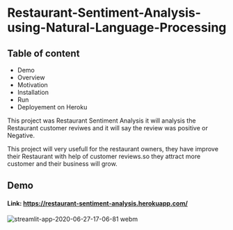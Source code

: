 # Restaurant-Sentiment-Analysis-using-Natural-Language-Processing

## Table of content
   - Demo
   - Overview
   - Motivation
   - Installation
   - Run
   - Deployement on Heroku

This project was Restaurant Sentiment Analysis it will analysis the  Restaurant customer reviwes and it will say the review was positive or Negative.

This project will very usefull for the restaurant owners, they have improve their Restaurant with help of customer reviews.so they attract more customer and 
their business will grow.
 
 ## Demo

 ####  Link:  https://restaurant-sentiment-analysis.herokuapp.com/

![streamlit-app-2020-06-27-17-06-81 webm](https://user-images.githubusercontent.com/46066018/85922403-94dcd500-b8a0-11ea-8fc5-2184a713b953.gif)
